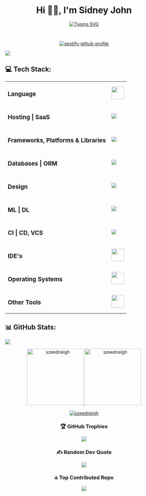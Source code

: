 
<h1 align="center"> Hi 👋🏻, I'm Sidney John </br> 
</h1>
<div align="center">
  
[![Typing SVG](https://readme-typing-svg.demolab.com?font=POPPINS&letterSpacing=1PX&pause=1000&color=65A6F7&center=true&vCenter=true&width=500&lines=Philanthropist+Good+Looking+Trillionaire)](https://git.io/typing-svg)
</div>
<p align="center">
<a href="https://twitter.com/szeedneigh" target="_blank"><img alt="" src="https://img.shields.io/badge/Twitter-000?logo=X&logoColor=ffffff&style=for-the-badge" style="vertical-align:center" /></a>
<a href="https://instagram.com/szeedneigh" target="_blank"><img alt="" src="https://img.shields.io/badge/Instagram-000?style=for-the-badge&logo=Instagram&logoColor=E4405F" style="vertical-align:center" /></a></p> 

<div align="center">
  
[![spotify-github-profile](https://spotify-github-profile.kittinanx.com/api/view?uid=31mz4rhtl47nujvepbtcwhe5rlcm&cover_image=true&theme=default&show_offline=false&background_color=121212&interchange=true&bar_color=53b14f&bar_color_cover=false)](https://github.com/kittinan/spotify-github-profile)

</div>

[![](https://visitcount.itsvg.in/api?id=szeedneigh&icon=2&color=0)](https://visitcount.itsvg.in)

## 💻 Tech Stack:
<table>
    <tr>
        <td style="font-weight: bold; padding-right: 10px; vertical-align: center; border: none;"><h3>Language</h3></td>
        <td><img height="40" src="https://skillicons.dev/icons?i=py,java,js,php,cpp,ts,cs,html,css,md" /></td>
    </tr>
    <tr>
        <td style="font-weight: bold; padding-right: 10px; vertical-align: center;"><h3>Hosting | SaaS</h3></td>
        <td><img src="https://skillicons.dev/icons?i=vercel,netlify,aws,firebase,heroku,oracle" /></td>
    </tr>
    <tr>
        <td style="font-weight: bold; padding-right: 10px; vertical-align: center; border: none;"><h3>Frameworks, Platforms & Libraries</h3></td>
        <td><img src="https://skillicons.dev/icons?i=vite,react,angular,django,bootstrap,express,jquery,laravel,nodejs,redux,tailwind" /></td>
    </tr>
    <tr>
        <td style="font-weight: bold; padding-right: 10px; vertical-align: center; border: none;"><h3>Databases | ORM</h3></td>
        <td><img src="https://skillicons.dev/icons?i=mongodb,mysql,cassandra,postgres" /></td>
    </tr>
    <tr>
        <td style="font-weight: bold; padding-right: 10px; vertical-align: center; border: none;"><h3>Design</h3></td>
        <td><img src="https://skillicons.dev/icons?i=autocad,figma,ai,ae,ps,webflow" /></td>
    </tr>
    <tr>
        <td style="font-weight: bold; padding-right: 10px; vertical-align: center; border: none;"><h3>ML | DL</h3></td>
        <td><img src="https://skillicons.dev/icons?i=tensorflow,pytorch,matlab,anaconda" /></td>
    </tr>
    <tr>
        <td style="font-weight: bold; padding-right: 10px; vertical-align: center; border: none;"><h3>CI | CD, VCS</h3></td>
        <td><img src="https://skillicons.dev/icons?i=github,gitlab,git,githubactions,docker" /></td>
    </tr>
    <tr>
        <td style="font-weight: bold; padding-right: 10px; vertical-align: center; border: none;"><h3>IDE's</h3></td>
        <td><img height="40" src="https://skillicons.dev/icons?i=vscode,pycharm,eclipse,visualstudio,webstorm,sublime,replit"/></td>
    </tr>
    <tr>
        <td style="font-weight: bold; padding-right: 10px; vertical-align: center; border: none;"><h3>Operating Systems</h3></td>
        <td><img height="40" src="https://skillicons.dev/icons?i=windows,ubuntu,linux"/></td>
    </tr>
    <tr>
        <td style="font-weight: bold; padding-right: 10px; vertical-align: center; border: none;"><h3>Other Tools</h3></td>
        <td><img height="40" src="https://skillicons.dev/icons?i=notion,bash,codepen,discord,gmail,instagram,powershell,stackoverflow,wordpress"/></td>
    </tr>
</table>

## 📊 GitHub Stats:

[![](https://github-readme-activity-graph.vercel.app/graph?username=szeedneigh&theme=one-dark)](https://github.com/ashutosh00710/github-readme-activity-graph)

<div align="center">
  <a href="https://github.com/szeedneigh">
    <img height="180em" src="https://github-readme-stats.vercel.app/api?username=szeedneigh&show_icons=true&locale=en&layout=compact&theme=one_dark_pro" alt="szeedneigh"/>
    <img height="180em" src="https://github-readme-stats.vercel.app/api/top-langs?username=szeedneigh&show_icons=true&locale=en&layout=compact&theme=one_dark_pro" alt="szeedneigh"/>
  </a>
</div>

<p align="center">
  <a href="https://github.com/szeedneigh">
    <img src="https://github-readme-streak-stats.herokuapp.com/?user=szeedneigh&&theme=one_dark_pro&hide_border=true" alt="szeedneigh" />
  </a>
</p>

<div align="center">
  
### 🏆 GitHub Trophies
![](https://github-profile-trophy.vercel.app/?username=szeedneigh&theme=onedark&no-frame=true&no-bg=true)

### ✍️ Random Dev Quote
![](https://quotes-github-readme.vercel.app/api?type=horizontal&theme=dark)

### 🔝 Top Contributed Repo
![](https://github-contributor-stats.vercel.app/api?username=szeedneigh&limit=5&theme=one_dark_pro&combine_all_yearly_contributions=true)

</div>

